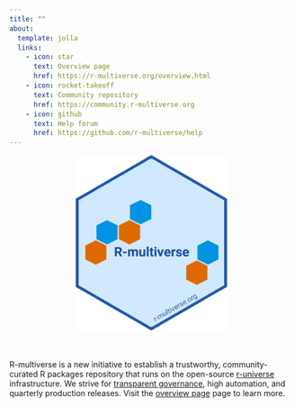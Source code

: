 ```yaml
---
title: ""
about:
  template: jolla
  links:
    - icon: star
      text: Overview page
      href: https://r-multiverse.org/overview.html
    - icon: rocket-takeoff
      text: Community repository
      href: https://community.r-multiverse.org
    - icon: github
      text: Help forum
      href: https://github.com/r-multiverse/help
---
```


<center>
<img src="logo/logo.png" width="271px" height="313px">
</center>
<br>
<br>

R-multiverse is a new initiative to establish a trustworthy, community-curated R packages repository that runs on the open-source [r-universe](https://r-universe.dev) infrastructure. 
We strive for [transparent governance](policies.md), high automation, and quarterly production releases. 
Visit the [overview page](overview.qmd) page to learn more.

